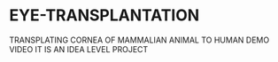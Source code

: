 # EYE-TRANSPLANTATION
TRANSPLATING CORNEA OF MAMMALIAN ANIMAL TO HUMAN
DEMO VIDEO
IT IS AN IDEA LEVEL PROJECT
